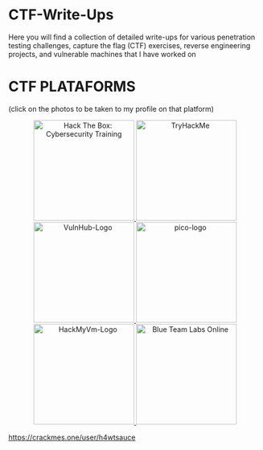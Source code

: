 # CTF-Write-Ups
Here you will find a collection of detailed write-ups for various penetration testing challenges, capture the flag (CTF) exercises, reverse engineering projects, and vulnerable machines that I have worked on

# CTF PLATAFORMS
(click on the photos to be taken to my profile on that platform)
<p align=center>
    <a href="https://app.hackthebox.com/users/1693016">
        <img src="https://www.hackthebox.com/images/logo-htb.svg" alt="Hack The Box: Cybersecurity Training" title="Hack the Box" style="height:200px; width:200px;">
    </a>
    <a href="https://tryhackme.com/p/h4wtsauce">
        <img src="https://assets.tryhackme.com/img/logo/tryhackme_logo_full.svg" alt="TryHackMe" title="Try Hack Me" style="height:200px; width:200px;">
    </a>
    <a href="https://www.vulnhub.com/">     
        <img src="https://www.vulnhub.com/static/img/logo.svg" alt="VulnHub-Logo" title="VulnHub" style="height:200px; width:200px;">
    </a>
    <a href="https://play.picoctf.org/users/h4wtsauce">
        <img src="https://play.picoctf.org/static/media/picoctf-logo-horizontal-white.17fdf0dcdef08dc3396a195b95e3bc29.svg" alt="pico-logo" title="PicoCTF" style="height:200px; width:200px;">
    </a>
    <a href="https://hackmyvm.eu/profile/?user=maxi">
        <img src="https://hackmyvm.eu/img/logo.png" alt="HackMyVm-Logo" title="Hack My VM" style="height:200px; width:200px;">
    </a>
    <a href="https://blueteamlabs.online/home/user/fbf382173961a28c67570f">
        <img src="https://blueteamlabs.online/images/logo.png" alt="Blue Team Labs Online" title="Blue Team Labs" style="height:200px; width:200px;">
    </a>

https://crackmes.one/user/h4wtsauce

</p>
